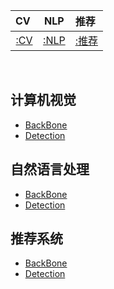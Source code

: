 |CV&nbsp;|NLP|推荐&nbsp;|
| :---: | :----: | :---: | 
| [:CV](#计算机视觉) | [:NLP](#自然语言处理) | [:推荐](#推荐系统) |

<br>

## 计算机视觉

- [BackBone]()
- [ Detection]()

## 自然语言处理

- [BackBone]()
- [ Detection]()

## 推荐系统

- [BackBone]()
- [Detection]()
  
  
